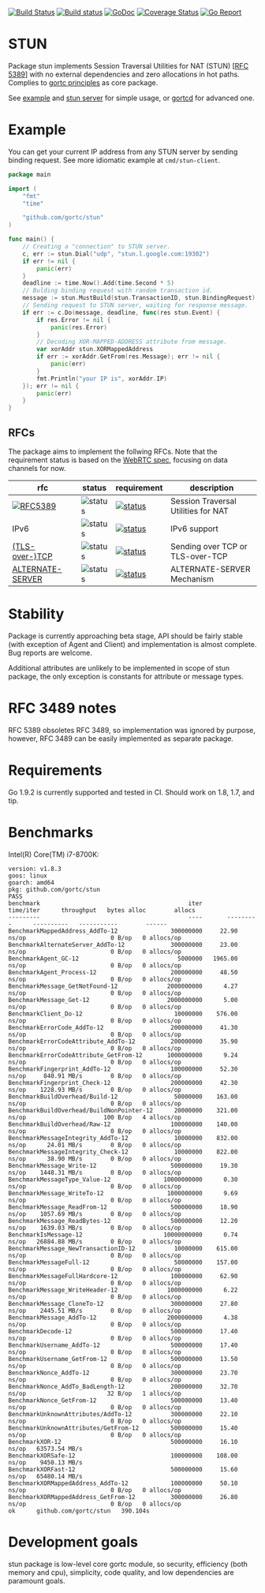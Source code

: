 [![Build Status](https://travis-ci.com/gortc/stun.svg)](https://travis-ci.com/gortc/stun)
[![Build status](https://ci.appveyor.com/api/projects/status/fw3drn3k52mf5ghw/branch/master?svg=true)](https://ci.appveyor.com/project/ernado/stun-j08g0/branch/master)
[![GoDoc](https://godoc.org/github.com/gortc/stun?status.svg)](http://godoc.org/github.com/gortc/stun)
[![Coverage Status](https://coveralls.io/repos/github/gortc/stun/badge.svg?branch=master&v=1)](https://coveralls.io/github/gortc/stun?branch=master)
[![Go Report](https://goreportcard.com/badge/github.com/gortc/stun?camo=retarded)](http://goreportcard.com/report/gortc/stun)

# STUN
Package stun implements Session Traversal Utilities for NAT (STUN) [[RFC 5389](https://tools.ietf.org/html/rfc5389)]
with no external dependencies and zero allocations in hot paths.
Complies to [gortc principles](https://github.com/gortc/dev#principles) as core package.

See [example](https://godoc.org/github.com/gortc/stun#example-Message) and [stun server](https://github.com/gortc/stund) for simple usage,
or [gortcd](https://github.com/gortc/gortcd) for advanced one.

# Example
You can get your current IP address from any STUN server by sending
binding request. See more idiomatic example at `cmd/stun-client`.
```go
package main

import (
	"fmt"
	"time"

	"github.com/gortc/stun"
)

func main() {
	// Creating a "connection" to STUN server.
	c, err := stun.Dial("udp", "stun.l.google.com:19302")
	if err != nil {
		panic(err)
	}
	deadline := time.Now().Add(time.Second * 5)
	// Bulding binding request with random transaction id.
	message := stun.MustBuild(stun.TransactionID, stun.BindingRequest)
	// Sending request to STUN server, waiting for response message.
	if err := c.Do(message, deadline, func(res stun.Event) {
		if res.Error != nil {
			panic(res.Error)
		}
		// Decoding XOR-MAPPED-ADDRESS attribute from message.
		var xorAddr stun.XORMappedAddress
		if err := xorAddr.GetFrom(res.Message); err != nil {
			panic(err)
		}
		fmt.Println("your IP is", xorAddr.IP)
	}); err != nil {
		panic(err)
	}
}
```

## RFCs

The package aims to implement the follwing RFCs. Note that the requirement status is based on the [WebRTC spec](https://tools.ietf.org/html/draft-ietf-rtcweb-overview), focusing on data channels for now.

rfc | status | requirement | description
----|--------|-------------|----
[![RFC5389](https://img.shields.io/badge/RFC-5389-blue.svg)](https://tools.ietf.org/html/rfc5389) | ![status](https://img.shields.io/badge/status-beta-green.svg) | [![status](https://img.shields.io/badge/requirement-MUST-green.svg)](https://tools.ietf.org/html/rfc2119) | Session Traversal Utilities for NAT
IPv6 | ![status](https://img.shields.io/badge/status-research-orange.svg) | [![status](https://img.shields.io/badge/requirement-MUST-green.svg)](https://tools.ietf.org/html/rfc2119) | IPv6 support
[(TLS-over-)TCP](https://tools.ietf.org/html/rfc5389#section-7.2.2) | ![status](https://img.shields.io/badge/status-research-orange.svg) | [![status](https://img.shields.io/badge/requirement-MUST-green.svg)](https://tools.ietf.org/html/rfc2119) | Sending over TCP or TLS-over-TCP
[ALTERNATE-SERVER](https://tools.ietf.org/html/rfc5389#section-11) | ![status](https://img.shields.io/badge/status-dev-blue.svg) | [![status](https://img.shields.io/badge/requirement-MUST-green.svg)](https://tools.ietf.org/html/rfc2119) | ALTERNATE-SERVER Mechanism


# Stability
Package is currently approaching beta stage, API should be fairly stable
(with exception of Agent and Client) and implementation is almost complete.
Bug reports are welcome.

Additional attributes are unlikely to be implemented in scope of stun package,
the only exception is constants for attribute or message types.

# RFC 3489 notes
RFC 5389 obsoletes RFC 3489, so implementation was ignored by purpose, however,
RFC 3489 can be easily implemented as separate package.

# Requirements
Go 1.9.2 is currently supported and tested in CI. Should work on 1.8, 1.7, and tip.

# Benchmarks

Intel(R) Core(TM) i7-8700K:

```
version: v1.8.3
goos: linux
goarch: amd64
pkg: github.com/gortc/stun
PASS
benchmark                                          iter       time/iter      throughput   bytes alloc        allocs
---------                                          ----       ---------      ----------   -----------        ------
BenchmarkMappedAddress_AddTo-12               300000000     22.90 ns/op                        0 B/op   0 allocs/op
BenchmarkAlternateServer_AddTo-12             300000000     23.00 ns/op                        0 B/op   0 allocs/op
BenchmarkAgent_GC-12                            5000000   1965.00 ns/op                        0 B/op   0 allocs/op
BenchmarkAgent_Process-12                     200000000     48.50 ns/op                        0 B/op   0 allocs/op
BenchmarkMessage_GetNotFound-12              2000000000      4.27 ns/op                        0 B/op   0 allocs/op
BenchmarkMessage_Get-12                      2000000000      5.00 ns/op                        0 B/op   0 allocs/op
BenchmarkClient_Do-12                          10000000    576.00 ns/op                        0 B/op   0 allocs/op
BenchmarkErrorCode_AddTo-12                   200000000     41.30 ns/op                        0 B/op   0 allocs/op
BenchmarkErrorCodeAttribute_AddTo-12          200000000     35.90 ns/op                        0 B/op   0 allocs/op
BenchmarkErrorCodeAttribute_GetFrom-12       1000000000      9.24 ns/op                        0 B/op   0 allocs/op
BenchmarkFingerprint_AddTo-12                 100000000     52.30 ns/op     840.91 MB/s        0 B/op   0 allocs/op
BenchmarkFingerprint_Check-12                 200000000     42.30 ns/op    1228.93 MB/s        0 B/op   0 allocs/op
BenchmarkBuildOverhead/Build-12                50000000    163.00 ns/op                        0 B/op   0 allocs/op
BenchmarkBuildOverhead/BuildNonPointer-12      20000000    321.00 ns/op                      100 B/op   4 allocs/op
BenchmarkBuildOverhead/Raw-12                 100000000    140.00 ns/op                        0 B/op   0 allocs/op
BenchmarkMessageIntegrity_AddTo-12             10000000    832.00 ns/op      24.01 MB/s        0 B/op   0 allocs/op
BenchmarkMessageIntegrity_Check-12             10000000    822.00 ns/op      38.90 MB/s        0 B/op   0 allocs/op
BenchmarkMessage_Write-12                     500000000     19.30 ns/op    1448.31 MB/s        0 B/op   0 allocs/op
BenchmarkMessageType_Value-12               10000000000      0.30 ns/op                        0 B/op   0 allocs/op
BenchmarkMessage_WriteTo-12                  1000000000      9.69 ns/op                        0 B/op   0 allocs/op
BenchmarkMessage_ReadFrom-12                  500000000     18.90 ns/op    1057.69 MB/s        0 B/op   0 allocs/op
BenchmarkMessage_ReadBytes-12                 500000000     12.20 ns/op    1639.03 MB/s        0 B/op   0 allocs/op
BenchmarkIsMessage-12                       10000000000      0.74 ns/op   26884.88 MB/s        0 B/op   0 allocs/op
BenchmarkMessage_NewTransactionID-12           10000000    615.00 ns/op                        0 B/op   0 allocs/op
BenchmarkMessageFull-12                        50000000    157.00 ns/op                        0 B/op   0 allocs/op
BenchmarkMessageFullHardcore-12               100000000     62.90 ns/op                        0 B/op   0 allocs/op
BenchmarkMessage_WriteHeader-12              1000000000      6.22 ns/op                        0 B/op   0 allocs/op
BenchmarkMessage_CloneTo-12                   300000000     27.80 ns/op    2445.51 MB/s        0 B/op   0 allocs/op
BenchmarkMessage_AddTo-12                    2000000000      4.38 ns/op                        0 B/op   0 allocs/op
BenchmarkDecode-12                            500000000     17.40 ns/op                        0 B/op   0 allocs/op
BenchmarkUsername_AddTo-12                    500000000     17.40 ns/op                        0 B/op   0 allocs/op
BenchmarkUsername_GetFrom-12                  500000000     13.50 ns/op                        0 B/op   0 allocs/op
BenchmarkNonce_AddTo-12                       300000000     23.70 ns/op                        0 B/op   0 allocs/op
BenchmarkNonce_AddTo_BadLength-12             200000000     32.70 ns/op                       32 B/op   1 allocs/op
BenchmarkNonce_GetFrom-12                     500000000     13.40 ns/op                        0 B/op   0 allocs/op
BenchmarkUnknownAttributes/AddTo-12           300000000     22.10 ns/op                        0 B/op   0 allocs/op
BenchmarkUnknownAttributes/GetFrom-12         500000000     15.40 ns/op                        0 B/op   0 allocs/op
BenchmarkXOR-12                               500000000     16.10 ns/op   63573.54 MB/s
BenchmarkXORSafe-12                           100000000    108.00 ns/op    9450.13 MB/s
BenchmarkXORFast-12                           500000000     15.60 ns/op   65480.14 MB/s
BenchmarkXORMappedAddress_AddTo-12            100000000     50.10 ns/op                        0 B/op   0 allocs/op
BenchmarkXORMappedAddress_GetFrom-12          300000000     26.80 ns/op                        0 B/op   0 allocs/op
ok  	github.com/gortc/stun	390.104s
```

# Development goals

stun package is low-level core gortc module, so security, efficiency (both memory and cpu), simplicity,
code quality, and low dependencies are paramount goals.
